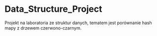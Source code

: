 # Data_Structure_Project
Projekt na laboratoria ze struktur danych, tematem jest porównanie hash mapy z drzewem czerwono-czarnym.
